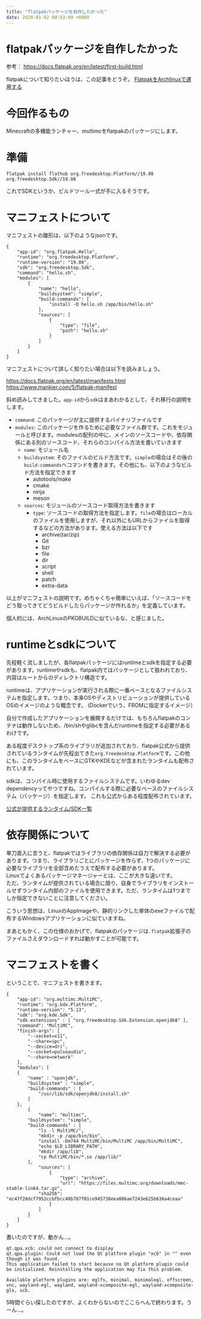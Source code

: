 ```yaml
---
title: "flatpakパッケージを自作したかった"
date: 2020-01-02 00:53:00 +0900
---
```


flatpakパッケージを自作したかった
===

参考： https://docs.flatpak.org/en/latest/first-build.html


flatpakについて知りたいほうは、この記事をどうぞ。 [FlatpakをArchlinuxで運用する](https://blog.katio.net/page/onokatio-adc2019-day14-flatpak)

# 今回作るもの

Minecraftの多機能ランチャー、multimcをflatpakのパッケージにします。

# 準備

```
flatpak install flathub org.freedesktop.Platform//19.08 org.freedesktop.Sdk//19.08
```

これでSDKというか、ビルドツール一式が手に入るそうです。

# マニフェストについて

マニフェストの雛形は、以下のようなjsonです。

```json=
{
    "app-id": "org.flatpak.Hello",
    "runtime": "org.freedesktop.Platform",
    "runtime-version": "19.08",
    "sdk": "org.freedesktop.Sdk",
    "command": "hello.sh",
    "modules": [
        {
            "name": "hello",
            "buildsystem": "simple",
            "build-commands": [
                "install -D hello.sh /app/bin/hello.sh"
            ],
            "sources": [
                {
                    "type": "file",
                    "path": "hello.sh"
                }
            ]
        }
    ]
}
```

マニフェストについて詳しく知りたい場合は以下を読みましょう。

https://docs.flatpak.org/en/latest/manifests.html  
https://www.mankier.com/5/flatpak-manifest

斜め読みしてきました。`app-id`から`sdk`はまあわかるとして、それ移行の説明をします。

- `command`: このパッケージが主に提供するバイナリファイルです
- `modules`: このパッケージを作るために必要なファイル群です。これをモジュールと呼びます。modulesの配列の中に、メインのソースコードや、依存関係にある別のソースコード、それらのコンパイル方法を書いていきます
  - `name`: モジュール名
  - `buildsystem`: そのファイルのビルド方法です。`simple`の場合はその後の`build-commands`へコマンドを書きます。その他にも、以下のようなビルド方法を指定できます
    - autotools/make
    - cmake
    - ninja
    - meson
  - `sources`:
    モジュールのソースコード取得方法を書きます
    - `type`: ソースコードの取得方法を指定します。`file`の場合はローカルのファイルを使用しますが、それ以外にもURLからファイルを取得するなどの方法があります。使える方法は以下です
      - archive(tar/zip)
      - Git
      - bzr
      - file
      - dir
      - script
      - shell
      - patch
      - extra-data


以上がマニフェストの説明です。めちゃくちゃ簡単にいえば、「ソースコードをどう取ってきてどうビルドしたらパッケージが作れるか」を定義しています。

個人的には、ArchLinuxのPKGBUILDに似ているな、と感じました。

# runtimeとsdkについて

先程軽く流しましたが、各flatpakパッケージにはruntimeとsdkを指定する必要があります。runtimeやsdkも、flatpak内ではパッケージとして扱われており、内容はルートからのディレクトリ構造です。

runtimeは、アプリケーションが実行される際に一番ベースとなるファイルシステムを指定します。つまり、本来OSやディストリビューションが提供しているOSのイメージのような概念です。
(Dockerでいう、FROMに指定するイメージ）

自分で作成したアプリケーションを展開するだけでは、もちろんflatpakのコンテナは動作しないため、/bin/shやglibcを含んだruntimeを指定する必要があるわけです。

ある程度デスクトップ系のライブラリが追加されており、flatpak公式から提供されているランタイムが先程出てきた`org.freedesktop.Platform`です。この他にも、このランタイムをベースにGTKやKDEなどが含まれたランタイムも配布されています。

sdkは、コンパイル時に使用するファイルシステムです。いわゆるdev dependencyってやつですね。コンパイルする際に必要なベースのファイルシステム（パッケージ）を指定します。
これも公式からある程度配布されています。

[公式が提供するランタイム/SDK一覧](https://docs.flatpak.org/en/latest/available-runtimes.html)

# 依存関係について

単刀直入に言うと、flatpakではライブラリの依存関係は自力で解決する必要があります。つまり、ライブラリごとにパッケージを作らず、1つのパッケージに必要なライブラリを全部含めたうえで配布する必要があります。  
Linuxでよくあるパッケージマネージャーとは、ここが大きな違いです。  
ただ、ランタイムが提供されている場合に限り、自身でライブラリをインストールせずランタイム内部のファイルを使用できます。ただ、ランタイムは1つまでしか指定できないことに注意してください。

こういう思想は、LinuxのAppImageや、静的リンクした単体のexeファイルで配布するWindowsアプリケーションに似ていますね。

まあともかく、この仕様のおかげで、flatpakのパッケージは`.flatpak`拡張子のファイルさえダウンロードすれば動かすことが可能です。

# マニフェストを書く

ということで、マニフェストを書きます。

```
{
    "app-id": "org.multimc.MultiMC",
    "runtime": "org.kde.Platform",
    "runtime-version": "5.13",
    "sdk": "org.kde.Sdk",
    "sdk-extensions" : [ "org.freedesktop.Sdk.Extension.openjdk8" ],
    "command": "MultiMC",
    "finish-args": [
	    "--socket=x11",
	    "--share=ipc",
	    "--device=dri",
	    "--socket=pulseaudio",
	    "--share=network"
    ],
    "modules": [
	{
	    "name" : "openjdk",
	    "buildsystem" : "simple",
	    "build-commands" : [
		    "/usr/lib/sdk/openjdk8/install.sh"
	    ]
	},
        {
            "name": "multimc",
	    "buildsystem": "simple",
	    "build-commands" : [
		    "ls -l MultiMC/",
		    "mkdir -p /app/bin/bin",
		    "install -Dm744 MultiMC/bin/MultiMC /app/bin/MultiMC",
		    "echo $LD_LIBRARY_PATH",
		    "mkdir /app/lib",
		    "cp MultiMC/bin/*.so /app/lib/"
	    ],
            "sources": [
                {
                    "type": "archive",
                    "url": "https://files.multimc.org/downloads/mmc-stable-lin64.tar.gz",
		    "sha256": "ec47f28dcf7952ccbfbcc48b787f01ce945738eea086ae7243e625b636a4ceaa"
                }
            ]
        }
    ]
}
```

書いたのですが、動かん…。

```
qt.qpa.xcb: could not connect to display
qt.qpa.plugin: Could not load the Qt platform plugin "xcb" in "" even though it was found.
This application failed to start because no Qt platform plugin could be initialized. Reinstalling the application may fix this problem.

Available platform plugins are: eglfs, minimal, minimalegl, offscreen, vnc, wayland-egl, wayland, wayland-xcomposite-egl, wayland-xcomposite-glx, xcb.
```

5時間ぐらい探したのですが、よくわからないのでここらへんで終わります。うーん…。